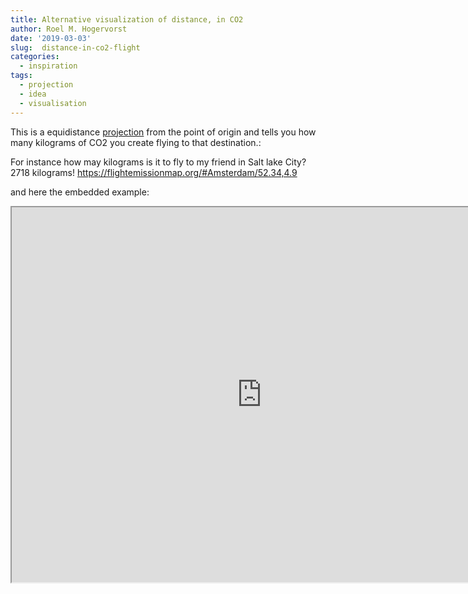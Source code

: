 ```yaml
---
title: Alternative visualization of distance, in CO2
author: Roel M. Hogervorst
date: '2019-03-03'
slug:  distance-in-co2-flight
categories:
  - inspiration
tags:
  - projection
  - idea
  - visualisation
---
```


This is a equidistance [projection](https://notes.rmhogervorst.nl/post/2019/02/14/world-projections-in-ggplot2-examples-by-claus-wilke/ "for how to do this in ggplot2") from the point of origin and tells
you how many kilograms of CO2 you create flying to that destination.:

For instance how may kilograms is it to fly to my friend in Salt lake City?
2718 kilograms! 
<https://flightemissionmap.org/#Amsterdam/52.34,4.9>

and here the embedded example:

<iframe width="800px" height="600px"
       src="https://flightemissionmap.org/#Amsterdam/52.34,4.9">
    </iframe>



